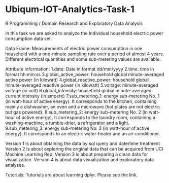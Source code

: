 # Ubiqum-IOT-Analytics-Task-1
R Programming / Domain Research and Exploratory Data Analysis

In this task we are asked to analyze the Individual household electric power consumption data set.

Data Frame:
Measurements of electric power consumption in one household with a one-minute sampling rate over a period of almost 4 years. Different electrical quantities and some sub-metering values are available.

Attribute Information:
1.date: Date in format dd/mm/yyyy 
2.time: time in format hh:mm:ss 
3.global_active_power: household global minute-averaged active power (in kilowatt) 
4.global_reactive_power: household global minute-averaged reactive power (in kilowatt) 
5.voltage: minute-averaged voltage (in volt) 
6.global_intensity: household global minute-averaged current intensity (in ampere) 
7.sub_metering_1: energy sub-metering No. 1 (in watt-hour of active energy). 
It corresponds to the kitchen, containing mainly a dishwasher, an oven and a microwave (hot plates are not electric but gas powered). 
8.sub_metering_2: energy sub-metering No. 2 (in watt-hour of active energy). 
It corresponds to the laundry room, containing a washing-machine, a tumble-drier, a refrigerator and a light. 
9.sub_metering_3: energy sub-metering No. 3 (in watt-hour of active energy). 
It corresponds to an electric water-heater and an air-conditioner.

Version 1 is about obtaining the data by sql query and date/time treatment
Version 2 is about exploring the original data that can be acquired from UCI Machine Learning Rep.
Version 3 is about preparing a clean data for visualization.
Version 4 is about data visualization and exploratory data analyses.

Tutorials:
Tutorials are about learning dplyr. Please see the link.
